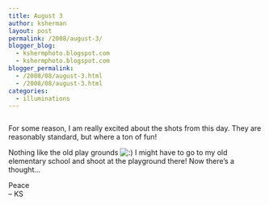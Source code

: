 ```yaml
---
title: August 3
author: ksherman
layout: post
permalink: /2008/august-3/
blogger_blog:
  - kshermphoto.blogspot.com
  - kshermphoto.blogspot.com
blogger_permalink:
  - /2008/08/august-3.html
  - /2008/08/august-3.html
categories:
  - illuminations
---
```

<a onblur="try {parent.deselectBloggerImageGracefully();} catch(e) {}" href="http://4.bp.blogspot.com/_HTtVcKQt9f8/SJ5xvCIPpTI/AAAAAAAAA3k/99xyTsXEvLI/s1600-h/August+3-1.jpg"><img style="cursor: pointer;" src="http://4.bp.blogspot.com/_HTtVcKQt9f8/SJ5xvCIPpTI/AAAAAAAAA3k/99xyTsXEvLI/s400/August+3-1.jpg" alt="" id="BLOGGER_PHOTO_ID_5232744869890336050" border="0" /></a>  
<a onblur="try {parent.deselectBloggerImageGracefully();} catch(e) {}" href="http://1.bp.blogspot.com/_HTtVcKQt9f8/SJ5xvTAbGzI/AAAAAAAAA3s/kITUbZICQMQ/s1600-h/August+3-2.jpg"><img style="cursor: pointer;" src="http://1.bp.blogspot.com/_HTtVcKQt9f8/SJ5xvTAbGzI/AAAAAAAAA3s/kITUbZICQMQ/s400/August+3-2.jpg" alt="" id="BLOGGER_PHOTO_ID_5232744874420935474" border="0" /></a>  
<a onblur="try {parent.deselectBloggerImageGracefully();} catch(e) {}" href="http://2.bp.blogspot.com/_HTtVcKQt9f8/SJ5xvRzwJwI/AAAAAAAAA30/fg8sNrFjw-A/s1600-h/August+3-3.jpg"><img style="cursor: pointer;" src="http://2.bp.blogspot.com/_HTtVcKQt9f8/SJ5xvRzwJwI/AAAAAAAAA30/fg8sNrFjw-A/s400/August+3-3.jpg" alt="" id="BLOGGER_PHOTO_ID_5232744874099353346" border="0" /></a>  
<a onblur="try {parent.deselectBloggerImageGracefully();} catch(e) {}" href="http://2.bp.blogspot.com/_HTtVcKQt9f8/SJ5xvvnbO2I/AAAAAAAAA38/9k8nn3zTx7g/s1600-h/August+3-4.jpg"><img style="cursor: pointer;" src="http://2.bp.blogspot.com/_HTtVcKQt9f8/SJ5xvvnbO2I/AAAAAAAAA38/9k8nn3zTx7g/s400/August+3-4.jpg" alt="" id="BLOGGER_PHOTO_ID_5232744882100714338" border="0" /></a>  
<a onblur="try {parent.deselectBloggerImageGracefully();} catch(e) {}" href="http://4.bp.blogspot.com/_HTtVcKQt9f8/SJ5xviLBc0I/AAAAAAAAA4E/DNSC4FRDXyM/s1600-h/August+3-5.jpg"><img style="cursor: pointer;" src="http://4.bp.blogspot.com/_HTtVcKQt9f8/SJ5xviLBc0I/AAAAAAAAA4E/DNSC4FRDXyM/s400/August+3-5.jpg" alt="" id="BLOGGER_PHOTO_ID_5232744878491923266" border="0" /></a>  
<a onblur="try {parent.deselectBloggerImageGracefully();} catch(e) {}" href="http://4.bp.blogspot.com/_HTtVcKQt9f8/SJ5xYLGf4GI/AAAAAAAAA28/UoACOrez0D8/s1600-h/August+3-6.jpg"><img style="cursor: pointer;" src="http://4.bp.blogspot.com/_HTtVcKQt9f8/SJ5xYLGf4GI/AAAAAAAAA28/UoACOrez0D8/s400/August+3-6.jpg" alt="" id="BLOGGER_PHOTO_ID_5232744477161939042" border="0" /></a>  
<a onblur="try {parent.deselectBloggerImageGracefully();} catch(e) {}" href="http://1.bp.blogspot.com/_HTtVcKQt9f8/SJ5xYBpIZOI/AAAAAAAAA3E/f3DjH2ntv5w/s1600-h/August+3-7.jpg"><img style="cursor: pointer;" src="http://1.bp.blogspot.com/_HTtVcKQt9f8/SJ5xYBpIZOI/AAAAAAAAA3E/f3DjH2ntv5w/s400/August+3-7.jpg" alt="" id="BLOGGER_PHOTO_ID_5232744474622846178" border="0" /></a>  
<a onblur="try {parent.deselectBloggerImageGracefully();} catch(e) {}" href="http://1.bp.blogspot.com/_HTtVcKQt9f8/SJ5xYec3x3I/AAAAAAAAA3M/39YUiSrVfnk/s1600-h/August+3-8.jpg"><img style="cursor: pointer;" src="http://1.bp.blogspot.com/_HTtVcKQt9f8/SJ5xYec3x3I/AAAAAAAAA3M/39YUiSrVfnk/s400/August+3-8.jpg" alt="" id="BLOGGER_PHOTO_ID_5232744482356053874" border="0" /></a>  
<a onblur="try {parent.deselectBloggerImageGracefully();} catch(e) {}" href="http://2.bp.blogspot.com/_HTtVcKQt9f8/SJ5xYZVgWtI/AAAAAAAAA3U/r3qZstsIiRA/s1600-h/August+3-9.jpg"><img style="cursor: pointer;" src="http://2.bp.blogspot.com/_HTtVcKQt9f8/SJ5xYZVgWtI/AAAAAAAAA3U/r3qZstsIiRA/s400/August+3-9.jpg" alt="" id="BLOGGER_PHOTO_ID_5232744480982981330" border="0" /></a>  
<a onblur="try {parent.deselectBloggerImageGracefully();} catch(e) {}" href="http://2.bp.blogspot.com/_HTtVcKQt9f8/SJ5xYvhvItI/AAAAAAAAA3c/MiJWaQwTf9U/s1600-h/August+3-10.jpg"><img style="cursor: pointer;" src="http://2.bp.blogspot.com/_HTtVcKQt9f8/SJ5xYvhvItI/AAAAAAAAA3c/MiJWaQwTf9U/s400/August+3-10.jpg" alt="" id="BLOGGER_PHOTO_ID_5232744486939861714" border="0" /></a>

For some reason, I am really excited about the shots from this day. They are reasonably standard, but where a ton of fun!

Nothing like the old play grounds <img src="http://kshermphoto.com/wp-includes/images/smilies/icon_smile.gif" alt=":)" class="wp-smiley" /> I might have to go to my old elementary school and shoot at the playground there! Now there&#8217;s a thought&#8230;

Peace  
&#8211; KS